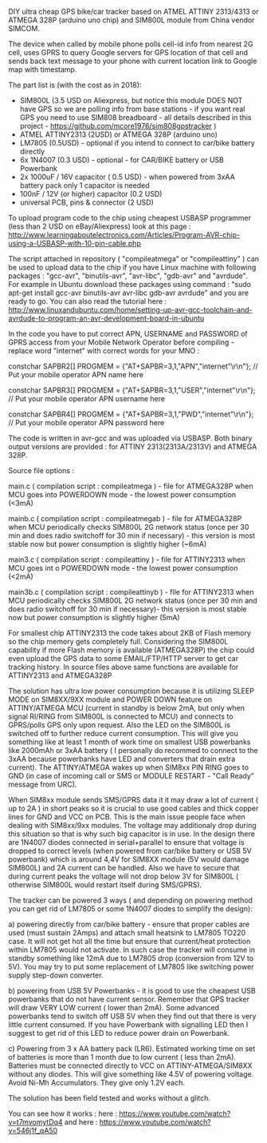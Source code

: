  DIY ultra cheap GPS bike/car tracker based on ATMEL ATTINY 2313/4313 or ATMEGA 328P (arduino uno chip) and SIM800L module from China vendor SIMCOM. 

The device when called by mobile phone polls cell-id info from nearest 2G cell, uses GPRS to query Google servers for GPS location of that cell and sends back text message to your phone with current location link to Google map with timestamp. 

The part list is (with the cost as in 2018): 

- SIM800L (3.5 USD on Aliexpress, but notice this module DOES NOT have GPS so we are polling info from base stations - if you want real GPS you need to use SIM808 breadboard - all details described in this project - https://github.com/mcore1976/sim808gpstracker ) 
- ATMEL ATTINY2313 (2USD)  or ATMEGA 328P (arduino uno)
- LM7805 (0.5USD) - optional if you intend to connect to car/bike battery directly
- 6x 1N4007 (0.3 USD) - optional - for CAR/BIKE battery or USB Powerbank
- 2x 1000uF / 16V capacitor ( 0.5 USD) - when powered from 3xAA battery pack only 1 capacitor is needed 
- 100nF / 12V (or higher)  capacitor (0.2 USD) 
- universal PCB, pins & connector (2 USD) 

To upload program code to the chip using cheapest USBASP programmer (less than 2 USD on eBay/Aliexpress) look at this page :
http://www.learningaboutelectronics.com/Articles/Program-AVR-chip-using-a-USBASP-with-10-pin-cable.php

The script attached in repository  ( "compileatmega" or "compileattiny" ) can be used to upload data to the chip if you have Linux machine with following packages : "gcc-avr", "binutils-avr", "avr-libc", "gdb-avr" and "avrdude". For example in Ubuntu download these packages using command : "sudo apt-get install gcc-avr binutils-avr avr-libc gdb-avr avrdude"  and you are ready to go. You can also read the tutorial here :  http://www.linuxandubuntu.com/home/setting-up-avr-gcc-toolchain-and-avrdude-to-program-an-avr-development-board-in-ubuntu

In the code you have to put correct APN, USERNAME and PASSWORD of GPRS access from your Mobile Network Operator before compiling - replace word "internet" with correct words for your MNO :

constchar SAPBR2[] PROGMEM = {"AT+SAPBR=3,1,"APN","internet"\r\n"}; // Put your mobile operator APN name here

constchar SAPBR3[] PROGMEM = {"AT+SAPBR=3,1,"USER","internet"\r\n"}; // Put your mobile operator APN username here

constchar SAPBR4[] PROGMEM = {"AT+SAPBR=3,1,"PWD","internet"\r\n"}; // Put your mobile operator APN password here


The code is written in avr-gcc and was uploaded via USBASP. Both binary output versions are provided : for ATTINY 2313(2313A/2313V) and ATMEGA 328P.

Source file options : 

main.c  ( compilation script : compileatmega ) - file for ATMEGA328P when MCU goes into POWERDOWN mode - the lowest power consumption (<3mA)

mainb.c ( compilation script : compileatmegab ) - file for ATMEGA328P when MCU periodically checks SIM800L 2G network status (once per 30 min and does radio switchoff for 30 min if necessary) - this version is most stable now but power consumption is slightly higher (~6mA)

main3.c ( compilation script : compileattiny )  - file for ATTINY2313 when MCU goes int o POWERDOWN mode - the lowest power consumption (<2mA)

main3b.c ( compilation script : compileattinyb )  - file for ATTINY2313 when MCU periodically checks SIM800L 2G network status (once per 30 min and does radio switchoff for 30 min if necessary)- this version is most stable now but power consumption is slightly higher (5mA)


For smallest chip ATTINY2313 the code takes about 2KB of Flash memory so the chip memory gets completely full.
Considering the SIM800L capability if more Flash memory is available (ATMEGA328P) the chip could even upload the GPS data to some EMAIL/FTP/HTTP server to get car tracking history. In source files above same functions are available for ATTINY2313 and ATMEGA328P

The solution has ultra low power consumption because it is utilizing SLEEP MODE on SIM8XX/9XX module and POWER DOWN feature on ATTINY/ATMEGA MCU (current in standby is below 2mA, but only when signal RI/RING from SIM800L is connected to MCU) and connects to GPRS/polls GPS only upon request. Also the LED on the SIM800L is switched off to further reduce current consumption.
This will give you something like at least 1 month of work time on smallest USB powerbanks like 2000mAh or 3xAA battery ( I personally do recommed to connect to the 3xAA because powerbanks have LED and converters that drain extra current). 
The ATTINY/ATMEGA wakes up when SIM8xx PIN RING goes to GND (in case of incoming call or SMS or MODULE RESTART - "Call Ready" message from URC). 

When SIM8xx module sends SMS/GPRS data it it may draw a lot of current ( up to 2A ) in short peaks so it is crucial to use good cables and thick copper lines for GND and VCC on PCB. This is the main issue people face when dealing with SIM8xx/9xx modules. The voltage may additionaly drop during this situation so that is why such big capacitor is in use. 
In the design there are 1N4007 diodes connected in serial+parallel to ensure that voltage is dropped to correct levels (when powered from car/bike battery or USB 5V powerbank) which is around 4,4V for SIM8XX module (5V would damage SIM800L) and 2A current can be handled. Also we have to secure that during current peaks the voltage will not drop below 3V for SIM800L ( otherwise SIM800L would restart itself during SMS/GPRS). 

The tracker can be powered 3 ways  ( and depending on powering method you can get rid of LM7805 or some 1N4007 diodes to simplify the design): 

a) powering directly from car/bike battery - ensure that proper cables are used (must sustain 2Amps) and attach small heatsink to LM7805 TO220 case. It will not get hot all the time but ensure that current/heat protection within LM7805 would not activate. In such case the tracker will consume in standby something like 12mA due to LM7805 drop (conversion from 12V to 5V). You may try to put some replacement of LM7805 like switching power supply step-down converter.

b) powering from USB 5V Powerbanks - it is good to use the cheapest USB powerbanks that do not have current sensor. Remember that GPS tracker will draw VERY LOW current ( lower than 2mA). Some advanced powerbanks tend to switch off USB 5V when they find out that there is very little current consumed. If you have Powerbank with signalling LED then I suggest to get rid of this LED to reduce power drain on Powerbank. 

c) Powering from 3 x AA battery pack (LR6). Estimated working time on set of batteries is more than 1 month due to low current ( less than 2mA). Batteries must be connected directly to VCC on ATTINY-ATMEGA/SIM8XX without any diodes. This will give something like 4.5V of powering voltage. Avoid Ni-Mh Accumulators. They give only 1.2V each. 

The solution has been field tested and works without a glitch. 

You can see how it works :
here :      https://www.youtube.com/watch?v=t7mvomytDq4
and here :  https://www.youtube.com/watch?v=546j1f_qA50
